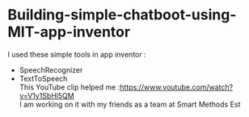 # Building-simple-chatboot-using-MIT-app-inventor <br>
 I used these simple tools in app inventor : 
*  SpeechRecognizer 
*  TextToSpeech <br>
 This YouTube clip helped me :https://www.youtube.com/watch?v=V1y1SbHl5QM <br>
 I am working on it with my friends as a team at Smart Methods Est
